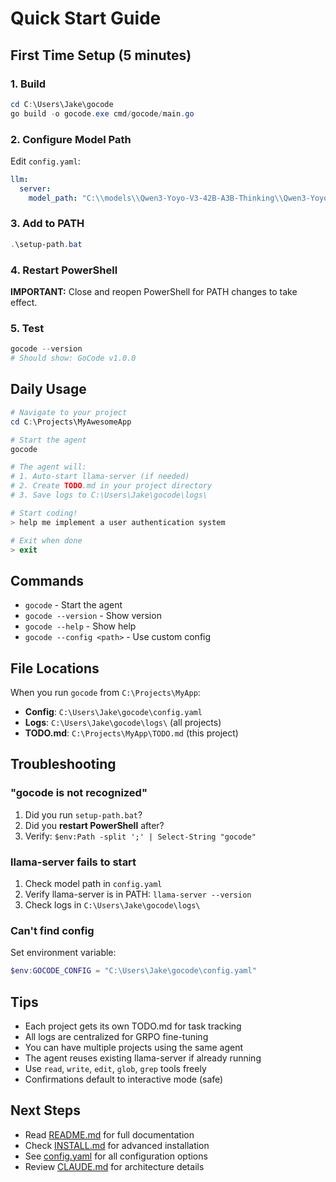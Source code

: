 # Quick Start Guide

## First Time Setup (5 minutes)

### 1. Build
```powershell
cd C:\Users\Jake\gocode
go build -o gocode.exe cmd/gocode/main.go
```

### 2. Configure Model Path
Edit `config.yaml`:
```yaml
llm:
  server:
    model_path: "C:\\models\\Qwen3-Yoyo-V3-42B-A3B-Thinking\\Qwen3-Yoyo-V3-42B-A3B-Thinking.gguf"
```

### 3. Add to PATH
```powershell
.\setup-path.bat
```

### 4. Restart PowerShell
**IMPORTANT:** Close and reopen PowerShell for PATH changes to take effect.

### 5. Test
```powershell
gocode --version
# Should show: GoCode v1.0.0
```

## Daily Usage

```powershell
# Navigate to your project
cd C:\Projects\MyAwesomeApp

# Start the agent
gocode

# The agent will:
# 1. Auto-start llama-server (if needed)
# 2. Create TODO.md in your project directory
# 3. Save logs to C:\Users\Jake\gocode\logs\

# Start coding!
> help me implement a user authentication system

# Exit when done
> exit
```

## Commands

- `gocode` - Start the agent
- `gocode --version` - Show version
- `gocode --help` - Show help
- `gocode --config <path>` - Use custom config

## File Locations

When you run `gocode` from `C:\Projects\MyApp`:
- **Config**: `C:\Users\Jake\gocode\config.yaml`
- **Logs**: `C:\Users\Jake\gocode\logs\` (all projects)
- **TODO.md**: `C:\Projects\MyApp\TODO.md` (this project)

## Troubleshooting

### "gocode is not recognized"
1. Did you run `setup-path.bat`?
2. Did you **restart PowerShell** after?
3. Verify: `$env:Path -split ';' | Select-String "gocode"`

### llama-server fails to start
1. Check model path in `config.yaml`
2. Verify llama-server is in PATH: `llama-server --version`
3. Check logs in `C:\Users\Jake\gocode\logs\`

### Can't find config
Set environment variable:
```powershell
$env:GOCODE_CONFIG = "C:\Users\Jake\gocode\config.yaml"
```

## Tips

- Each project gets its own TODO.md for task tracking
- All logs are centralized for GRPO fine-tuning
- You can have multiple projects using the same agent
- The agent reuses existing llama-server if already running
- Use `read`, `write`, `edit`, `glob`, `grep` tools freely
- Confirmations default to interactive mode (safe)

## Next Steps

- Read [README.md](README.md) for full documentation
- Check [INSTALL.md](INSTALL.md) for advanced installation
- See [config.yaml](config.yaml) for all configuration options
- Review [CLAUDE.md](CLAUDE.md) for architecture details
